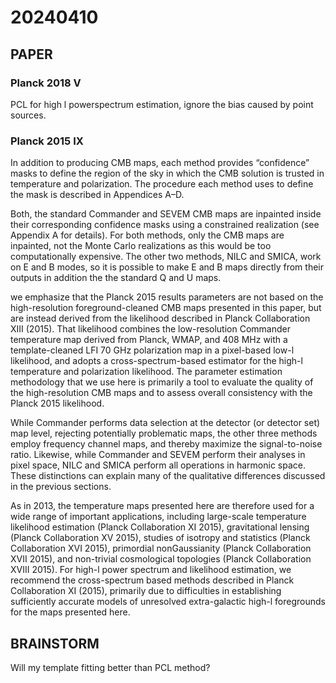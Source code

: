 # 20240410

## PAPER

### Planck 2018 V

PCL for high l powerspectrum estimation, ignore the bias caused by point sources.

### Planck 2015 IX

In addition to producing CMB maps, each method provides “confidence” masks to define the region of the sky in which the CMB solution is trusted in temperature and polarization. The procedure each method uses to define the mask is described in Appendices A–D.

Both, the standard Commander and SEVEM CMB maps are inpainted inside their corresponding confidence masks using a constrained realization (see Appendix A for details). For both methods, only the CMB maps are inpainted, not the Monte Carlo realizations as this would be too computationally expensive. The other two methods, NILC and SMICA, work on E and B modes, so it is possible to make E and B maps directly from their outputs in addition the the standard Q and U maps.

we emphasize that the Planck 2015 results parameters are not based on the high-resolution foreground-cleaned CMB maps presented in this paper, but are instead derived from the likelihood described in Planck Collaboration XIII (2015). That likelihood combines the low-resolution Commander temperature map derived from Planck, WMAP, and 408 MHz with a template-cleaned LFI 70 GHz polarization map in a pixel-based low-l likelihood, and adopts a cross-spectrum-based estimator for the high-l temperature and polarization likelihood. The parameter estimation methodology that we use here is primarily a tool to evaluate the quality of the high-resolution CMB maps and to assess overall consistency with the Planck 2015 likelihood.

While Commander performs data selection at the detector (or detector set) map level, rejecting potentially problematic maps, the other three methods employ frequency channel maps, and thereby maximize the signal-to-noise ratio. Likewise, while Commander and SEVEM perform their analyses in pixel space, NILC and SMICA perform all operations in harmonic space. These distinctions can explain many of the qualitative differences discussed in the previous sections.

As in 2013, the temperature maps presented here are therefore used for a wide range of important applications, including large-scale temperature likelihood estimation (Planck Collaboration XI 2015), gravitational lensing (Planck Collaboration XV 2015), studies of isotropy and statistics (Planck Collaboration XVI 2015), primordial nonGaussianity (Planck Collaboration XVII 2015), and non-trivial cosmological topologies (Planck Collaboration XVIII 2015). For high-l power spectrum and likelihood estimation, we recommend the cross-spectrum based methods described in Planck Collaboration XI (2015), primarily due to difficulties in establishing sufficiently accurate models of unresolved extra-galactic high-l foregrounds for the maps presented here.

## BRAINSTORM

Will my template fitting better than PCL method?
